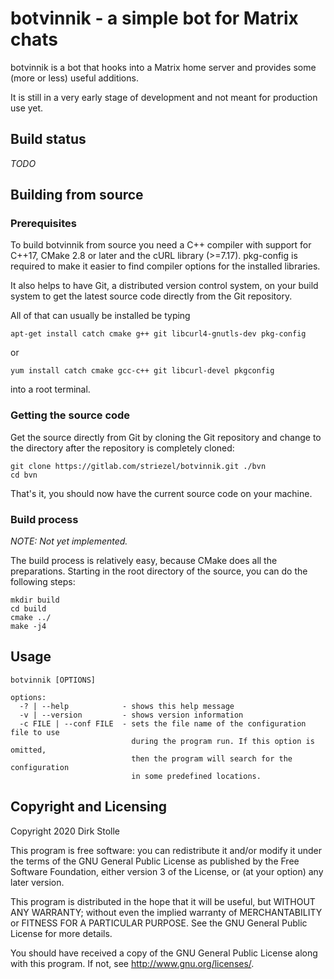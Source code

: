 # botvinnik - a simple bot for Matrix chats

botvinnik is a bot that hooks into a Matrix home server and provides some (more
or less) useful additions.

It is still in a very early stage of development and not meant for production
use yet.

## Build status

_TODO_

## Building from source

### Prerequisites

To build botvinnik from source you need a C++ compiler with support for C++17,
CMake 2.8 or later and the cURL library (>=7.17). pkg-config is required to make
it easier to find compiler options for the installed libraries.

It also helps to have Git, a distributed version control system, on your build
system to get the latest source code directly from the Git repository.

All of that can usually be installed be typing

    apt-get install catch cmake g++ git libcurl4-gnutls-dev pkg-config

or

    yum install catch cmake gcc-c++ git libcurl-devel pkgconfig

into a root terminal.

### Getting the source code

Get the source directly from Git by cloning the Git repository and change to
the directory after the repository is completely cloned:

    git clone https://gitlab.com/striezel/botvinnik.git ./bvn
    cd bvn

That's it, you should now have the current source code on your machine.

### Build process

_NOTE: Not yet implemented._

The build process is relatively easy, because CMake does all the preparations.
Starting in the root directory of the source, you can do the following steps:

    mkdir build
    cd build
    cmake ../
    make -j4

## Usage

    botvinnik [OPTIONS]

    options:
      -? | --help            - shows this help message
      -v | --version         - shows version information
      -c FILE | --conf FILE  - sets the file name of the configuration file to use
                               during the program run. If this option is omitted,
                               then the program will search for the configuration
                               in some predefined locations.

## Copyright and Licensing

Copyright 2020  Dirk Stolle

This program is free software: you can redistribute it and/or modify
it under the terms of the GNU General Public License as published by
the Free Software Foundation, either version 3 of the License, or
(at your option) any later version.

This program is distributed in the hope that it will be useful,
but WITHOUT ANY WARRANTY; without even the implied warranty of
MERCHANTABILITY or FITNESS FOR A PARTICULAR PURPOSE.  See the
GNU General Public License for more details.

You should have received a copy of the GNU General Public License
along with this program.  If not, see <http://www.gnu.org/licenses/>.
